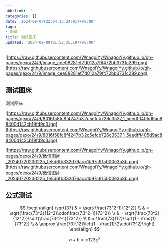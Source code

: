 ```yaml
---
abbrlink: ''
categories: []
date: '2024-09-07T22:04:13.247917+08:00'
tags:
- 测试
title: 测试图床
updated: '2024-09-09T01:52:35.197+08:00'
---
```

![https://raw.githubusercontent.com/WnagoiYy/WnagoiYy.github.io/gh-pages/qexo/24/9/image_cee08281ef7d012a79f472bb3731c299.png](https://raw.githubusercontent.com/WnagoiYy/WnagoiYy.github.io/gh-pages/qexo/24/9/image_cee08281ef7d012a79f472bb3731c299.png)

## 测试图床

测试图床

![https://raw.githubusercontent.com/WnagoiYy/WnagoiYy.github.io/gh-pages/qexo/24/9/8016f58fc8f4247b32c5efcb726c3537_1_5eedfff405d9ac88400d142cb19fd9c3.jpg](https://raw.githubusercontent.com/WnagoiYy/WnagoiYy.github.io/gh-pages/qexo/24/9/8016f58fc8f4247b32c5efcb726c3537_1_5eedfff405d9ac88400d142cb19fd9c3.jpg)

![https://raw.githubusercontent.com/WnagoiYy/WnagoiYy.github.io/gh-pages/qexo/24/9/微信图片_20240720230225_fe5d6fb332d76acc1b97c915000e3b8b.png](https://raw.githubusercontent.com/WnagoiYy/WnagoiYy.github.io/gh-pages/qexo/24/9/微信图片_20240720230225_fe5d6fb332d76acc1b97c915000e3b8b.png)


## 公式测试

$$
\begin{align}
\sqrt{37} & = \sqrt{\frac{73^2-1}{12^2}} \\
 & = \sqrt{\frac{73^2}{12^2}\cdot\frac{73^2-1}{73^2}} \\ 
 & = \sqrt{\frac{73^2}{12^2}}\sqrt{\frac{73^2-1}{73^2}} \\
 & = \frac{73}{12}\sqrt{1 - \frac{1}{73^2}} \\ 
 & \approx \frac{73}{12}\left(1 - \frac{1}{2\cdot73^2}\right)
\end{align}
$$


$$
a+b=c123_5^6
$$
